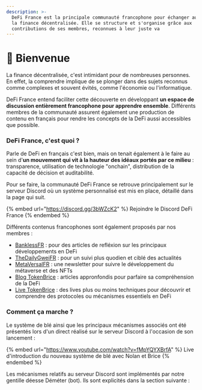 ```yaml
---
description: >-
  DeFi France est la principale communauté francophone pour échanger autour de
  la finance décentralisée. Elle se structure et s'organise grâce aux
  contributions de ses membres, reconnues à leur juste va
---
```


# 👋 Bienvenue

La finance décentralisée, c'est intimidant pour de nombreuses personnes. En effet, la comprendre implique de se plonger dans des sujets reconnus comme complexes et souvent évités, comme l'économie ou l'informatique.

DeFi France entend faciliter cette découverte en développant **un espace de discussion entièrement francophone pour apprendre ensemble**. Différents membres de la communauté assurent également une production de contenu en français pour rendre les concepts de la DeFi aussi accessibles que possible.

### DeFi France, c'est quoi ?

Parle de DeFi en français c'est bien, mais on tenait également à le faire au sein d'**un mouvement qui vit à la hauteur des idéaux portés par ce milieu** : transparence, utilisation de technologie "onchain", distribution de la capacité de décision et auditabilité.

Pour se faire, la communauté DeFi France se retrouve principalement sur le serveur Discord où un système personnalisé est mis en place, détaillé dans la page qui suit.

{% embed url="https://discord.gg/3bWZcK2" %}
Rejoindre le Discord DeFi France
{% endembed %}

Différents contenus francophones sont également proposés par nos membres :&#x20;

* [BanklessFR](https://banklessfr.substack.com) : pour des articles de refléxion sur les principaux développements en DeFi
* [TheDailyGweiFR](https://thedailygweifr.substack.com) : pour un suivi plus quodien et ciblé des actualités
* [MetaVersalFR](https://metaversalfr.substack.com) : une newsletter pour suivre le développement du métaverse et des NFTs
* [Blog TokenBrice](https://tokenbrice.xyz/fr/) : articles appronfondis pour parfaire sa compréhension de la DeFi
* [Live TokenBrice](https://www.youtube.com/watch?v=LXDSxRCMsDE\&list=PLreQl\_vxgtPhSZeMiTbzXAjL\_U-\_NnQwD) : des lives plus ou moins techniques pour découvrir et comprendre des protocoles ou mécanismes essentiels en DeFi

### Comment ça marche ?

Le système de blé ainsi que les principaux mécanismes associés ont été présentés lors d'un direct réalisé sur le serveur Discord à l'occasion de son lancement :&#x20;

{% embed url="https://www.youtube.com/watch?v=fMpYQYXBrfA" %}
Live d'introduction du nouveau système de blé avec Nolan et Brice
{% endembed %}

Les mécanismes relatifs au serveur Discord sont implémentés par notre gentille déesse Déméter (bot). Ils sont explicités dans la section suivante :&#x20;
